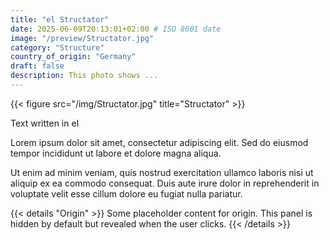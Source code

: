 ```yaml
---
title: "el Structator"
date: 2025-06-09T20:13:01+02:00 # ISO 8601 date
image: "/preview/Structator.jpg"
category: "Structure"
country_of_origin: "Germany"
draft: false
description: This photo shows ...
---
```


{{< figure src="/img/Structator.jpg" title="Structator" >}}

Text written in el

Lorem ipsum dolor sit amet, consectetur adipiscing elit. Sed do eiusmod tempor incididunt ut labore et dolore magna aliqua.

Ut enim ad minim veniam, quis nostrud exercitation ullamco laboris nisi ut aliquip ex ea commodo consequat. Duis aute irure dolor in reprehenderit in voluptate velit esse cillum dolore eu fugiat nulla pariatur.


{{< details "Origin" >}}
Some placeholder content for origin. This panel is hidden by default but revealed when the user clicks.
{{< /details >}}

